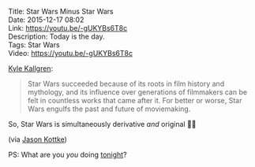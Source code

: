 Title: Star Wars Minus Star Wars  
Date: 2015-12-17 08:02  
Link: https://youtu.be/-gUKYBs6T8c  
Description: Today is the day.  
Tags: Star Wars  
Video: https://youtu.be/-gUKYBs6T8c  

[Kyle Kallgren][1]:

> Star Wars succeeded because of its roots in film history and mythology, and its influence over generations of filmmakers can be felt in countless works that came after it. For better or worse, Star Wars engulfs the past and future of moviemaking.

So, Star Wars is simultaneously derivative *and* original 👌🏿

(via [Jason Kottke][2])

PS: What are you *you* doing [tonight][3]?

[1]: https://twitter.com/KyleKallgren "Youtuber who created the linked video"
[2]: http://kottke.org/15/12/star-wars-minus-star-wars "Source post from Jason Kottke"
[3]: http://www.fandango.com/starwars:theforceawakens_169229/movieoverview "Star Wars: The Force Awakens on Fandango"